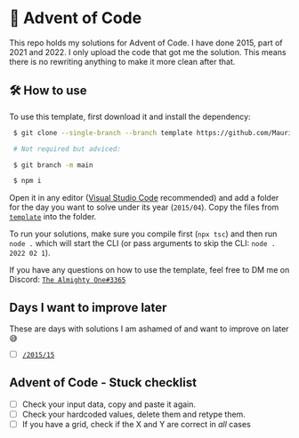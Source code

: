 # 🎄 Advent of Code

This repo holds my solutions for Advent of Code. I have done 2015, part of 2021 and 2022. I only upload the code that got me the solution. This means there is no rewriting anything to make it more clean after that.

## 🛠 How to use
To use this template, first download it and install the dependency:
```bash
 $ git clone --single-branch --branch template https://github.com/MauritsWilke/AdventOfCode.git

 # Not required but adviced:

 $ git branch -m main

 $ npm i
```

Open it in any editor ([Visual Studio Code](https://code.visualstudio.com/) recommended) and add a folder for the day you want to solve under its year (`2015/04`). Copy the files from [`template`](./template/) into the folder.

To run your solutions, make sure you compile first (`npx tsc`) and then run `node .` which will start the CLI (or pass arguments to skip the CLI: `node . 2022 02 1`).

If you have any questions on how to use the template, feel free to DM me on Discord: [`The Almighty One#3365`](https://discordapp.com/users/378874450105466880/)

## Days I want to improve later
These are days with solutions I am ashamed of and want to improve on later 😅
 - [ ] [`/2015/15`](./src/2015/15/)


## Advent of Code - Stuck checklist
- [ ] Check your input data, copy and paste it again.
- [ ] Check your hardcoded values, delete them and retype them.
- [ ] If you have a grid, check if the X and Y are correct in _all_ cases
